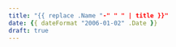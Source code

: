 ```yaml
---
title: "{{ replace .Name "-" " " | title }}"
date: {{ dateFormat "2006-01-02" .Date }}
draft: true
---
```



